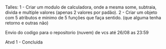 Talles: 1 - Criar um modulo de calculadora, onde a mesma some, subtraia, divida e multiple valores (apenas 2 valores por padão).
2 - Criar um objeto com 5 atributos e minimo de 5 funções que faça sentido. (que alguma tenha retorno e outras não)

Envio do codigo para o repositorio (nuvem) de vcs até 26/08 as 23:59

Atvd 1 - Concluida
